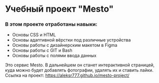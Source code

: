 # Учебный проект "Mesto"

### В этом проекте отработаны навыки:
* Основы CSS и HTML
* Основы адаптивной вёрстки под различные устройства
* Основы работы с дизайнерским макетом в Figma
* Основы работы с GIT и Bash
* Основы работы с полями ввода данных

Это сервис Mesto. В дальнейшем он станет интерактивной страницей, куда можно будет добавлять фотографии, удалять их и ставить лайки.
Ссылка на проект: <https://aleksr777.github.io/mesto-project/>
